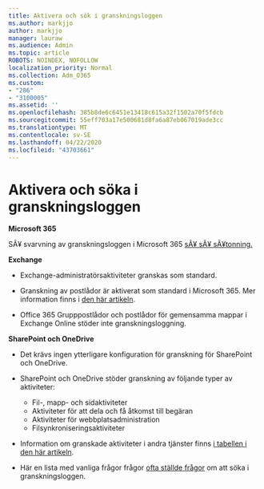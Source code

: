 ```yaml
---
title: Aktivera och sök i granskningsloggen
ms.author: markjjo
author: markjjo
manager: lauraw
ms.audience: Admin
ms.topic: article
ROBOTS: NOINDEX, NOFOLLOW
localization_priority: Normal
ms.collection: Adm_O365
ms.custom:
- "286"
- "3100005"
ms.assetid: ''
ms.openlocfilehash: 385b8de6c6451e13418c615a32f1502a70f5fdcb
ms.sourcegitcommit: 55eff703a17e500681d8fa6a87eb067019ade3cc
ms.translationtype: MT
ms.contentlocale: sv-SE
ms.lasthandoff: 04/22/2020
ms.locfileid: "43703661"
---
```

# <a name="enable-and-search-the-audit-log"></a>Aktivera och söka i granskningsloggen

**Microsoft 365**

SÃ¥ svarvning av granskningsloggen i Microsoft 365 [sÃ¥ sÃ¥ sÃ¥tonning.](https://docs.microsoft.com/office365/securitycompliance/search-the-audit-log-in-security-and-compliance#search-the-audit-log)

**Exchange**

- Exchange-administratörsaktiviteter granskas som standard.

- Granskning av postlådor är aktiverat som standard i Microsoft 365. Mer information finns i [den här artikeln](https://docs.microsoft.com/office365/securitycompliance/enable-mailbox-auditing).

- Office 365 Grupppostlådor och postlådor för gemensamma mappar i Exchange Online stöder inte granskningsloggning.

**SharePoint och OneDrive**

- Det krävs ingen ytterligare konfiguration för granskning för SharePoint och OneDrive.

- SharePoint och OneDrive stöder granskning av följande typer av aktiviteter:

    - Fil-, mapp- och sidaktiviteter
    - Aktiviteter för att dela och få åtkomst till begäran
    - Aktiviteter för webbplatsadministration
    - Filsynkroniseringsaktiviteter

- Information om granskade aktiviteter i andra tjänster finns [i tabellen i den här artikeln](https://docs.microsoft.com/office365/securitycompliance/search-the-audit-log-in-security-and-compliance#audited-activities).

- Här en lista med vanliga frågor frågor [ofta ställde frågor](https://docs.microsoft.com/office365/securitycompliance/search-the-audit-log-in-security-and-compliance#frequently-asked-questions) om att söka i granskningsloggen.